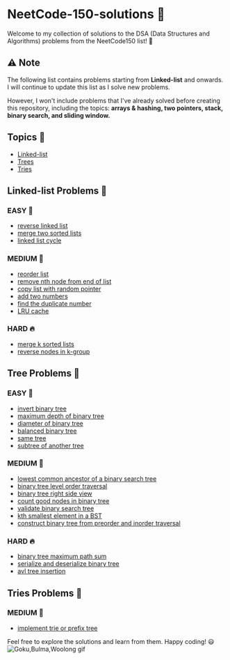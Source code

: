 # NeetCode-150-solutions :rocket:

Welcome to my collection of solutions to the DSA (Data Structures and Algorithms) problems from the NeetCode150 list! :notebook:
## :warning: Note

The following list contains problems starting from **Linked-list** and onwards. I will continue to update this list as I solve new problems.

However, I won't include problems that I've already solved before creating this repository, including the topics: **arrays & hashing, two pointers, stack, binary search, and sliding window.**

## Topics :bookmark_tabs:

- [Linked-list](#linked-list)
- [Trees](#trees)
- [Tries](#tries)

## <a name="linked-list"></a>Linked-list Problems :link:

### EASY :baby_chick:

- [reverse linked list](linked-list/206.reverse-linked-list)
- [merge two sorted lists](linked-list/21.merge-two-sorted-lists)
- [linked list cycle](linked-list/141.linked-list-cycle)

### MEDIUM :turtle:

- [reorder list](linked-list/143.reorder-list)
- [remove nth node from end of list](linked-list/19.remove-nth-node-from-end-of-list)
- [copy list with random pointer](linked-list/138.copy-list-with-random-pointer)
- [add two numbers](linked-list/2.add-two-numbers)
- [find the duplicate number](linked-list/287.find-the-duplicate-number)
- [LRU cache](linked-list/146.LRU-cache)

### HARD :fire:

- [merge k sorted lists](linked-list/23.merge-k-sorted-lists)
- [reverse nodes in k-group](linked-list/25.reverse-nodes-in-k-group)

## <a name="trees"></a>Tree Problems :link:

### EASY :baby_chick:

- [invert binary tree](trees/226.invert-binary-tree)
- [maximum depth of binary tree](trees/104.maximum-depth-of-binary-tree)
- [diameter of binary tree](trees/543.diameter-of-binary-tree)
- [balanced binary tree](trees/110.balanced-binary-tree)
- [same tree](trees/100.same-tree.cpp)
- [subtree of another tree](trees/572.subtree-of-another-tree)

### MEDIUM :turtle:

- [lowest common ancestor of a binary search tree](trees/235.lowest-common-ancestor-of-a-binary-search-tree)
- [binary tree level order traversal](trees/102.binary-tree-level-order-traversal)
- [binary tree right side view](trees/199.binary-tree-right-side-view)
- [count good nodes in binary tree](trees/1448.count-good-nodes-in-binary-tree)
- [validate binary search tree](trees/98.validate-binary-search-tree)
- [kth smallest element in a BST](trees/230.kth-smallest-element-in-a-bst)
- [construct binary tree from preorder and inorder traversal](trees/105.construct-binary-tree-from-preorder-and-inorder-traversal.cpp)

### HARD :fire:

- [binary tree maximum path sum](trees/124.binary-tree-maximum-path-sum.cpp)
- [serialize and deserialize binary tree](trees/297.serialize-and-deserialize-binary-tree.cpp)
- [avl tree insertion](trees/avl-tree-insertion.cpp)

## <a name="tries"></a>Tries Problems :link:

### MEDIUM :turtle:

- [implement trie or prefix tree](tries/208.implement-trie-prefix-tree.cpp)

Feel free to explore the solutions and learn from them. Happy coding! :smiley:
![Goku,Bulma,Woolong gif](https://media.giphy.com/media/9JxRQ6NOf1orK/giphy.gif)
